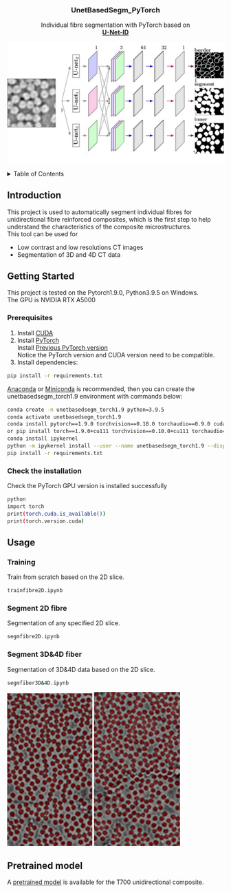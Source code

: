 
<!-- PROJECT LOGO -->
<br />
<div align="center">
  </a>

  <h3 align="center">UnetBasedSegm_PyTorch</h3>

  <p align="center">
    Individual fibre segmentation with PyTorch based on
    <br />
    <a href="https://www.mdpi.com/2072-4292/12/10/1544/htm"><strong>U-Net-ID
    </strong></a>
    
  </p>
</div>

![UnetID](images/UnetID.png)

<!-- TABLE OF CONTENTS -->
<details>
  <summary>Table of Contents</summary>
  <ol>
    <li>
      <a href="#introduction">Introduction</a>
    </li>
    <li>
      <a href="#getting-started">Getting Started</a>
      <ul>
        <li><a href="#prerequisites">Prerequisites</a></li>
      </ul>
    </li>
    <li>
      <a href="#usage">Usage</a>
        <ul>
        <li><a href="#training">Training</a></li>
        <li><a href="#Segment-2D-fibre">Segment 2D fibre</a></li>
        <li><a href="#Segment-3D&4D-fiber&4D">Segment 3D&4D fiber</a></li>
      </ul>
    </li>
    <li><a href="#pretrained-model">Pretrained model</a></li>
  </ol>
</details>

## Introduction
This project is used to automatically segment individual fibres for unidirectional fibre reinforced composites, which is the first step to help understand the characteristics of the composite microstructures.  
This tool can be used for 
* Low contrast and low resolutions CT images
* Segmentation of 3D and 4D CT data
  
## Getting Started
This project is tested on the Pytorch1.9.0, Python3.9.5 on Windows.   
The GPU is NVIDIA RTX A5000 
### Prerequisites
1. Install [CUDA](https://developer.nvidia.com/cuda-downloads)
2. Install [PyTorch](https://pytorch.org/)  
   Install [Previous PyTorch version](https://pytorch.org/get-started/previous-versions/)  
   Notice the PyTorch version and CUDA version need to be compatible.
3. Install dependencies:
```bash
pip install -r requirements.txt
```
[Anaconda](https://www.anaconda.com/products/distribution#download-section) or [Miniconda](https://docs.conda.io/en/latest/miniconda.html#linux-installers) is recommended, then you can create the unetbasedsegm_torch1.9 environment with commands below:
```bash
conda create -n unetbasedsegm_torch1.9 python=3.9.5
conda activate unetbasedsegm_torch1.9
conda install pytorch==1.9.0 torchvision==0.10.0 torchaudio==0.9.0 cudatoolkit=11.1 -c pytorch -c conda-forge
or pip install torch==1.9.0+cu111 torchvision==0.10.0+cu111 torchaudio==0.9.0 -f https://download.pytorch.org/whl/torch_stable.html
conda install ipykernel
python -m ipykernel install --user --name unetbasedsegm_torch1.9 --display-name "unetbasedsegm_torch1.9"
pip install -r requirements.txt
```
### Check the installation
Check the PyTorch GPU version is installed successfully
```bash
python
import torch
print(torch.cuda.is_available())
print(torch.version.cuda)
```

## Usage
### Training
Train from scratch based on the 2D slice.
```bash
trainfibre2D.ipynb
```
### Segment 2D fibre
Segmentation of any specified 2D slice.
```bash
segmfibre2D.ipynb
```

### Segment 3D&4D fiber
Segmentation of 3D&4D data based on the 2D slice.
```bash
segmfiber3D&4D.ipynb
```
![Segmentation results step 1](images/overlay_img.png)
![Segmentation results step 2](images/overlay_img_ste2.png)

## Pretrained model
A [pretrained model](output/T700-T-17/model/visionary-disco-21/) is available for the T700 unidirectional composite.